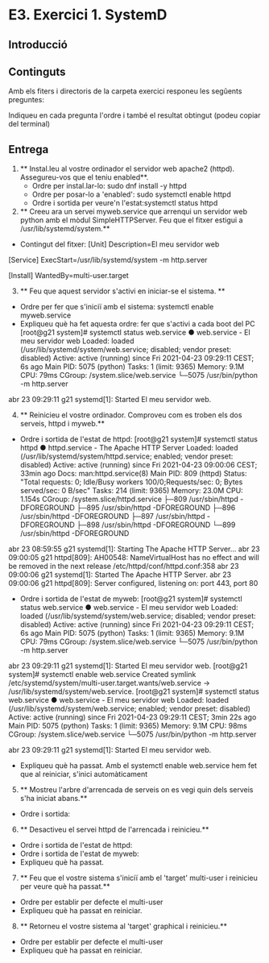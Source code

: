 # E3. Exercici 1. SystemD

## Introducció

## Continguts

Amb els fiters i directoris de la carpeta exercici responeu les segûents preguntes:

Indiqueu en cada pregunta l'ordre i també el resultat obtingut (podeu copiar del terminal)

## Entrega

1. ** Instal.leu al vostre ordinador el servidor web apache2 (httpd). Assegureu-vos que el teniu enabled**.
   - Ordre per instal.lar-lo: sudo dnf install -y httpd
   - Ordre per posar-lo a 'enabled': sudo systemctl enable httpd
   - Ordre i sortida per veure'n l'estat:systemctl status httpd
2. ** Creeu ara un servei myweb.service que arrenqui un servidor web python amb el mòdul SimpleHTTPServer. Feu que el fitxer estigui a /usr/lib/systemd/system.**
  - Contingut del fitxer:
[Unit]
Description=El meu servidor web

[Service]
ExecStart=/usr/lib/systemd/system -m http.server

[Install]
WantedBy=multi-user.target

3. ** Feu que aquest servidor s'activi en iniciar-se el sistema. **
  - Ordre per fer que s'iniciï amb el sistema: systemctl enable myweb.service
  - Expliqueu què ha fet aquesta ordre: fer que s'activi a cada boot del PC
  [root@g21 system]# systemctl status web.service
● web.service - El meu servidor web
     Loaded: loaded (/usr/lib/systemd/system/web.service; disabled; vendor preset: disabled)
     Active: active (running) since Fri 2021-04-23 09:29:11 CEST; 6s ago
   Main PID: 5075 (python)
      Tasks: 1 (limit: 9365)
     Memory: 9.1M
        CPU: 79ms
     CGroup: /system.slice/web.service
             └─5075 /usr/bin/python -m http.server

abr 23 09:29:11 g21 systemd[1]: Started El meu servidor web.

  
4. ** Reinicieu el vostre ordinador. Comproveu com es troben els dos serveis, httpd i myweb.**
  - Ordre i sortida de l'estat de httpd:
  [root@g21 system]# systemctl status httpd
● httpd.service - The Apache HTTP Server
     Loaded: loaded (/usr/lib/systemd/system/httpd.service; enabled; vendor preset: disabled)
     Active: active (running) since Fri 2021-04-23 09:00:06 CEST; 33min ago
       Docs: man:httpd.service(8)
   Main PID: 809 (httpd)
     Status: "Total requests: 0; Idle/Busy workers 100/0;Requests/sec: 0; Bytes served/sec:   0 B/sec"
      Tasks: 214 (limit: 9365)
     Memory: 23.0M
        CPU: 1.154s
     CGroup: /system.slice/httpd.service
             ├─809 /usr/sbin/httpd -DFOREGROUND
             ├─895 /usr/sbin/httpd -DFOREGROUND
             ├─896 /usr/sbin/httpd -DFOREGROUND
             ├─897 /usr/sbin/httpd -DFOREGROUND
             ├─898 /usr/sbin/httpd -DFOREGROUND
             └─899 /usr/sbin/httpd -DFOREGROUND

abr 23 08:59:55 g21 systemd[1]: Starting The Apache HTTP Server...
abr 23 09:00:05 g21 httpd[809]: AH00548: NameVirtualHost has no effect and will be removed in the next release /etc/httpd/conf/httpd.conf:358
abr 23 09:00:06 g21 systemd[1]: Started The Apache HTTP Server.
abr 23 09:00:06 g21 httpd[809]: Server configured, listening on: port 443, port 80

  - Ordre i sortida de l'estat de myweb:
  [root@g21 system]# systemctl status web.service
● web.service - El meu servidor web
     Loaded: loaded (/usr/lib/systemd/system/web.service; disabled; vendor preset: disabled)
     Active: active (running) since Fri 2021-04-23 09:29:11 CEST; 6s ago
   Main PID: 5075 (python)
      Tasks: 1 (limit: 9365)
     Memory: 9.1M
        CPU: 79ms
     CGroup: /system.slice/web.service
             └─5075 /usr/bin/python -m http.server

abr 23 09:29:11 g21 systemd[1]: Started El meu servidor web.
[root@g21 system]# systemctl enable web.service
Created symlink /etc/systemd/system/multi-user.target.wants/web.service → /usr/lib/systemd/system/web.service.
[root@g21 system]# systemctl status web.service
● web.service - El meu servidor web
     Loaded: loaded (/usr/lib/systemd/system/web.service; enabled; vendor preset: disabled)
     Active: active (running) since Fri 2021-04-23 09:29:11 CEST; 3min 22s ago
   Main PID: 5075 (python)
      Tasks: 1 (limit: 9365)
     Memory: 9.1M
        CPU: 98ms
     CGroup: /system.slice/web.service
             └─5075 /usr/bin/python -m http.server

abr 23 09:29:11 g21 systemd[1]: Started El meu servidor web.

  - Expliqueu què ha passat.
  Amb el systemctl enable web.service hem fet que al reiniciar, s'inici automàticament

5. ** Mostreu l'arbre d'arrencada de serveis on es vegi quin dels serveis s'ha iniciat abans.**
  - Ordre i sortida:
  
6. ** Desactiveu el servei httpd de l'arrencada i reinicieu.**
  - Ordre i sortida de l'estat de httpd:
  - Ordre i sortida de l'estat de myweb:
  - Expliqueu què ha passat.

7. ** Feu que el vostre sistema s'iniciï amb el 'target' multi-user i reinicieu per veure què ha passat.**
  - Ordre per establir per defecte el multi-user
  - Expliqueu què ha passat en reiniciar.
  
8. ** Retorneu el vostre sistema al 'target' graphical i reinicieu.**
  - Ordre per establir per defecte el multi-user
  - Expliqueu què ha passat en reiniciar.
